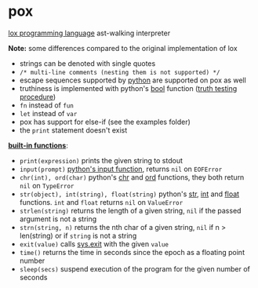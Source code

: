 # pox

[lox programming language](https://craftinginterpreters.com/) ast-walking interpreter

**Note:** some differences compared to the original implementation of lox
- strings can be denoted with single quotes
- `/* multi-line comments (nesting them is not supported) */`
- escape sequences supported by [python](https://github.com/python/cpython/blob/f62ad4f2c4214fdc05cc45c27a5c068553c7942c/Objects/bytesobject.c#L1062) are supported on pox as well
- truthiness is implemented with python's [bool](https://docs.python.org/3/library/functions.html#bool) function ([truth testing procedure](https://docs.python.org/3/library/stdtypes.html#truth))
- `fn` instead of `fun`
- `let` instead of `var`
- pox has support for else-if (see the examples folder)
- the `print` statement doesn't exist

[**built-in functions**](https://github.com/fxxf/pox/blob/main/pox/interpreter/native.py):
- `print(expression)` prints the given string to stdout
- `input(prompt)` [python's input function](https://docs.python.org/3/library/functions.html#input), returns `nil` on `EOFError`
- `chr(int), ord(char)` python's [chr](https://docs.python.org/3/library/functions.html#chr) and [ord](https://docs.python.org/3/library/functions.html#ord) functions, they both return `nil` on `TypeError`
- `str(object), int(string), float(string)` python's [str](https://docs.python.org/3/library/functions.html#str), [int](https://docs.python.org/3/library/functions.html#int) and [float](https://docs.python.org/3/library/functions.html#float) functions. `int` and `float` returns `nil` on `ValueError`
- `strlen(string)` returns the length of a given string, `nil` if the passed argument is not a string
- `strn(string, n)` returns the nth char of a given string, `nil` if n > len(string) or if `string` is not a string
- `exit(value)` calls [sys.exit](https://docs.python.org/3/library/sys.html#sys.exit) with the given `value`
- `time()` returns the time in seconds since the epoch as a floating point number 
- `sleep(secs)` suspend execution of the program for the given number of seconds
